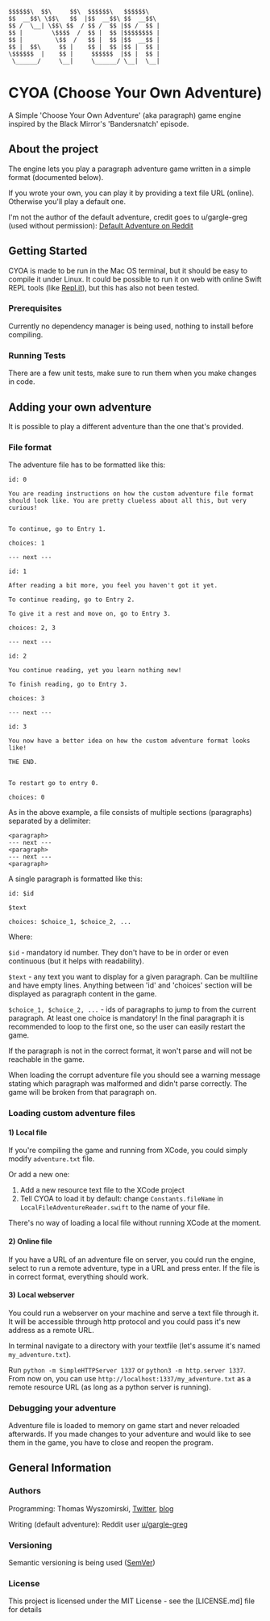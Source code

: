 
```
$$$$$$\  $$\     $$\  $$$$$$\   $$$$$$\
$$  __$$\ \$$\   $$  |$$  __$$\ $$  __$$\
$$ /  \__| \$$\ $$  / $$ /  $$ |$$ /  $$ |
$$ |        \$$$$  /  $$ |  $$ |$$$$$$$$ |
$$ |         \$$  /   $$ |  $$ |$$  __$$ |
$$ |  $$\     $$ |    $$ |  $$ |$$ |  $$ |
\$$$$$$  |    $$ |     $$$$$$  |$$ |  $$ |
 \______/     \__|     \______/ \__|  \__|
```


# CYOA (Choose Your Own Adventure)

A Simple 'Choose Your Own Adventure' (aka paragraph) game engine inspired by the Black Mirror's 'Bandersnatch' episode. 


## About the project

The engine lets you play a paragraph adventure game written in a simple format (documented below). 

If you wrote your own, you can play it by providing a text file  URL (online). Otherwise you'll play a default one. 

I'm not the author of the default adventure, credit goes to u/gargle-greg (used without permission):
[Default Adventure on Reddit](https://www.reddit.com/r/chooseyouradventure/comments/8wxysn/interactive_fiction_for_the_next_generation_text/)


## Getting Started 

CYOA is made to be run in the Mac OS terminal, but it should be easy to compile it under Linux. It could be possible to run it on web with online Swift REPL tools (like [Repl.it](https://repl.it)), but this has also not been tested. 


### Prerequisites

Currently no dependency manager is being used, nothing to install before compiling. 


### Running Tests

There are a few unit tests, make sure to run them when you make changes in code. 



## Adding your own adventure

It is possible to play a different adventure than the one that's provided. 

### File format

The adventure file has to be formatted like this:

```
id: 0

You are reading instructions on how the custom adventure file format should look like. You are pretty clueless about all this, but very curious!


To continue, go to Entry 1.

choices: 1

--- next ---

id: 1

After reading a bit more, you feel you haven't got it yet. 

To continue reading, go to Entry 2.

To give it a rest and move on, go to Entry 3.

choices: 2, 3

--- next ---

id: 2

You continue reading, yet you learn nothing new!

To finish reading, go to Entry 3.

choices: 3

--- next ---

id: 3

You now have a better idea on how the custom adventure format looks like!

THE END.


To restart go to entry 0.

choices: 0

```

As in the above example, a file consists of multiple sections (paragraphs) separated by a delimiter: 

```
<paragraph>
--- next ---
<paragraph>
--- next ---
<paragraph>
```

A single paragraph is formatted like this: 

```
id: $id

$text

choices: $choice_1, $choice_2, ...
```

Where: 

`$id` - mandatory id number. They don't have to be in order or even continuous (but it helps with readability). 

`$text` - any text you want to display for a given paragraph. Can be multiline and have empty lines. Anything between 'id' and 'choices' section will be displayed as paragraph content in the game.

`$choice_1, $choice_2, ...` - ids of paragraphs to jump to from the current paragraph. At least one choice is mandatory! In the final paragraph it is recommended to loop to the first one, so the user can easily restart the game. 

If the paragraph is not in the correct format, it won't parse and will not be reachable in the game.

When loading the corrupt adventure file you should see a warning message stating which paragraph was malformed and didn't parse correctly. The game will be broken from that paragraph on. 


### Loading custom adventure files

#### 1) Local file 

If you're compiling the game and running from XCode, you could simply modify `adventure.txt` file. 

Or add a new one: 
1) Add a new resource text file to the XCode project 
2) Tell CYOA to load it by default: change `Constants.fileName` in `LocalFileAdventureReader.swift` to the name of your file. 

There's no way of loading a local file without running XCode at the moment. 


#### 2) Online file

If you have a URL of an adventure file on server, you could run the engine, select to run a remote adventure, type in a URL and press enter. If the file is in correct format, everything should work. 

#### 3) Local webserver

You could run a webserver on your machine and serve a text file through it. It will be accessible through http protocol and you could pass it's new address as a remote URL. 

In terminal navigate to a directory with your textfile (let's assume it's named `my_adventure.txt`). 

Run `python -m SimpleHTTPServer 1337` or `python3 -m http.server 1337`. From now on, you can use `http://localhost:1337/my_adventure.txt` as a remote resource URL (as long as a python server is running).  

### Debugging your adventure

Adventure file is loaded to memory on game start and never reloaded afterwards. If you made changes to your adventure and would like to see them in the game, you have to close and reopen the program. 


## General Information


### Authors

Programming: Thomas Wyszomirski, [Twitter](https://twitter.com/Wyszo), [blog](https://www.wyszo.wordpress.com)

Writing (default adventure): Reddit user [u/gargle-greg](https://www.reddit.com/user/gargle-greg/) 


### Versioning

Semantic versioning is being used ([SemVer](http://semver.org))


### License

This project is licensed under the MIT License - see the [LICENSE.md] file for details

